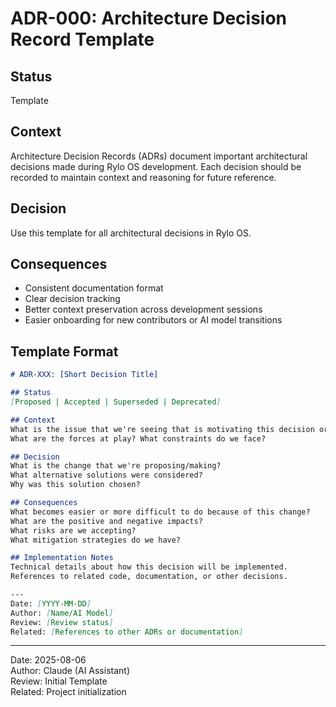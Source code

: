 # ADR-000: Architecture Decision Record Template

## Status
Template

## Context
Architecture Decision Records (ADRs) document important architectural decisions made during Rylo OS development. Each decision should be recorded to maintain context and reasoning for future reference.

## Decision
Use this template for all architectural decisions in Rylo OS.

## Consequences
- Consistent documentation format
- Clear decision tracking
- Better context preservation across development sessions
- Easier onboarding for new contributors or AI model transitions

## Template Format

```markdown
# ADR-XXX: [Short Decision Title]

## Status
[Proposed | Accepted | Superseded | Deprecated]

## Context
What is the issue that we're seeing that is motivating this decision or change?
What are the forces at play? What constraints do we face?

## Decision
What is the change that we're proposing/making?
What alternative solutions were considered?
Why was this solution chosen?

## Consequences
What becomes easier or more difficult to do because of this change?
What are the positive and negative impacts?
What risks are we accepting?
What mitigation strategies do we have?

## Implementation Notes
Technical details about how this decision will be implemented.
References to related code, documentation, or other decisions.

---
Date: [YYYY-MM-DD]
Author: [Name/AI Model]
Review: [Review status]
Related: [References to other ADRs or documentation]
```

---
Date: 2025-08-06  
Author: Claude (AI Assistant)  
Review: Initial Template  
Related: Project initialization
